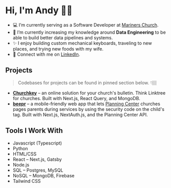 # Hi, I'm Andy 👋🏽

- 💻 I’m currently serving as a Software Developer at [Mariners Church](https://www.marinerschurch.org).
- 🌱 I’m currently increasing my knowledge around **Data Engineering** to be able to build better data pipelines and systems.
- ✨ I enjoy building custom mechanical keyboards, traveling to new places, and trying new foods with my wife.
- 👔 Connect with me on [LinkedIn](https://www.linkedin.com/in/andyhxng/).

## Projects
> Codebases for projects can be found in pinned section below. 👇🏽
- **[Churchkey](https://churchkey.hong.sh)** – an online solution for your church's bulletin. Think Linktree for churches. Built with Next.js, React Query, and MongoDB.
- **[beepr](https://beepr.vercel.app)** – a mobile-friendly web app that lets [Planning Center](https://www.planningcenter.com/) churches pages parents during services by using the security code on the child's tag. Built with Next.js, NextAuth.js, and the Planning Center API.

## Tools I Work With

- Javascript (Typescript)
- Python
- HTML/CSS
- React – Next.js, Gatsby
- Node.js
- SQL – Postgres, MySQL
- NoSQL – MongoDB, Firebase
- Tailwind CSS
